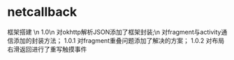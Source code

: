 # netcallback
框架搭建 \n
1.0\n
对okhttp解析JSON添加了框架封装;\n
对fragment与activity通信添加的封装方法；
1.0.1
对fragment重叠问题添加了解决的方案；
1.0.2
对布局右滑返回进行了重写触摸事件

